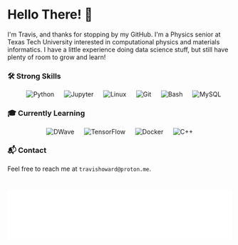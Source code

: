 # Hello There! 👋
I'm Travis, and thanks for stopping by my GitHub. I'm a Physics senior at Texas Tech University interested in computational physics and materials informatics. I have a little experience doing data science stuff, but still have plenty of room to grow and learn!

### 🛠️ Strong Skills
<p align="center">
  &emsp;
    <img alt="Python" src="https://img.shields.io/badge/-Python-3776AB?logo=python&logoColor=white&style=plastic">
  &emsp;
    <img alt="Jupyter" src="https://img.shields.io/badge/-Jupyter-F37626?logo=jupyter&logoColor=white&style=plastic">
  &emsp;
    <img alt="Linux" src="https://img.shields.io/badge/-GNU/Linux-FCC624?logo=linux&logoColor=black&style=plastic">
  &emsp;
    <img alt="Git" src="https://img.shields.io/badge/-Git-F05032?logo=git&logoColor=white&style=plastic">
  &emsp;
    <img alt="Bash" src="https://img.shields.io/badge/-Bash-4EAA25?logo=gnubash&logoColor=white&style=plastic">
  &emsp;
    <img alt="MySQL" src="https://img.shields.io/badge/-MySQL-4479A1?logo=mysql&logoColor=white&style=plastic">
</a>
</p>

### 🎓 Currently Learning
<p align="center"> 
  &emsp; 
    <img alt="DWave" src="https://img.shields.io/badge/-D.Wave-008CD7?logo=dwavesystems&logoColor=white&style=plastic">
  &emsp;
    <img alt="TensorFlow" src="https://img.shields.io/badge/-TensorFlow-FF6F00?logo=tensorflow&logoColor=white&style=plastic">
  &emsp;
    <img alt="Docker" src="https://img.shields.io/badge/-Docker-2496ED?logo=docker&logoColor=white&style=plastic">
  &emsp;
    <img alt="C++" src="https://img.shields.io/badge/-C++-00599C?logo=cplusplus&logoColor=white&style=plastic">
  &emsp;
</p>


### 📬 Contact
Feel free to reach me at `travishoward@proton.me`.

#

<p align="center">
  <img alt="Metrics" src="/github-metrics.svg">
</p>
